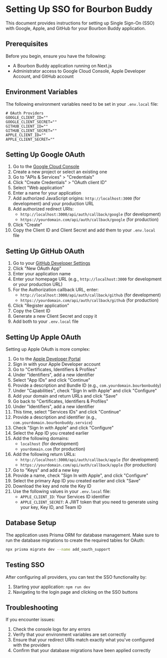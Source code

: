 # Setting Up SSO for Bourbon Buddy

This document provides instructions for setting up Single Sign-On (SSO) with Google, Apple, and GitHub for your Bourbon Buddy application.

## Prerequisites

Before you begin, ensure you have the following:
- A Bourbon Buddy application running on Next.js
- Administrator access to Google Cloud Console, Apple Developer Account, and GitHub account

## Environment Variables

The following environment variables need to be set in your `.env.local` file:

```
# OAuth Providers
GOOGLE_CLIENT_ID=""
GOOGLE_CLIENT_SECRET=""
GITHUB_CLIENT_ID=""
GITHUB_CLIENT_SECRET=""
APPLE_CLIENT_ID=""
APPLE_CLIENT_SECRET=""
```

## Setting Up Google OAuth

1. Go to the [Google Cloud Console](https://console.cloud.google.com/)
2. Create a new project or select an existing one
3. Go to "APIs & Services" > "Credentials"
4. Click "Create Credentials" > "OAuth client ID"
5. Select "Web application"
6. Enter a name for your application
7. Add authorized JavaScript origins: `http://localhost:3000` (for development) and your production URL
8. Add authorized redirect URIs: 
   - `http://localhost:3000/api/auth/callback/google` (for development)
   - `https://yourdomain.com/api/auth/callback/google` (for production)
9. Click "Create"
10. Copy the Client ID and Client Secret and add them to your `.env.local` file

## Setting Up GitHub OAuth

1. Go to your [GitHub Developer Settings](https://github.com/settings/developers)
2. Click "New OAuth App"
3. Enter your application name
4. Enter your homepage URL (e.g., `http://localhost:3000` for development or your production URL)
5. For the Authorization callback URL, enter:
   - `http://localhost:3000/api/auth/callback/github` (for development)
   - `https://yourdomain.com/api/auth/callback/github` (for production)
6. Click "Register application"
7. Copy the Client ID
8. Generate a new Client Secret and copy it
9. Add both to your `.env.local` file

## Setting Up Apple OAuth

Setting up Apple OAuth is more complex:

1. Go to the [Apple Developer Portal](https://developer.apple.com/)
2. Sign in with your Apple Developer account
3. Go to "Certificates, Identifiers & Profiles"
4. Under "Identifiers", add a new identifier
5. Select "App IDs" and click "Continue"
6. Provide a description and Bundle ID (e.g., `com.yourdomain.bourbonbuddy`)
7. Under "Capabilities", check "Sign In with Apple" and click "Configure"
8. Add your domain and return URLs and click "Save"
9. Go back to "Certificates, Identifiers & Profiles"
10. Under "Identifiers", add a new identifier
11. This time, select "Services IDs" and click "Continue"
12. Provide a description and identifier (e.g., `com.yourdomain.bourbonbuddy.service`)
13. Check "Sign In with Apple" and click "Configure"
14. Select the App ID you created earlier
15. Add the following domains:
    - `localhost` (for development)
    - `yourdomain.com` (for production)
16. Add the following return URLs:
    - `http://localhost:3000/api/auth/callback/apple` (for development)
    - `https://yourdomain.com/api/auth/callback/apple` (for production)
17. Go to "Keys" and add a new key
18. Provide a name, check "Sign In with Apple", and click "Configure"
19. Select the primary App ID you created earlier and click "Save"
20. Download the key and note the Key ID
21. Use the following values in your `.env.local` file:
    - `APPLE_CLIENT_ID`: Your Services ID identifier
    - `APPLE_CLIENT_SECRET`: A JWT token that you need to generate using your key, Key ID, and Team ID

## Database Setup

The application uses Prisma ORM for database management. Make sure to run the database migrations to create the required tables for OAuth:

```bash
npx prisma migrate dev --name add_oauth_support
```

## Testing SSO

After configuring all providers, you can test the SSO functionality by:

1. Starting your application: `npm run dev`
2. Navigating to the login page and clicking on the SSO buttons

## Troubleshooting

If you encounter issues:
1. Check the console logs for any errors
2. Verify that your environment variables are set correctly
3. Ensure that your redirect URIs match exactly what you've configured with the providers
4. Confirm that your database migrations have been applied correctly 